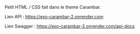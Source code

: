 Petit HTML / CSS fait dans le theme Carambar.

Lien API : https://exo-carambar-2.onrender.com

Lien Swagger : https://exo-carambar-2.onrender.com/api-docs
